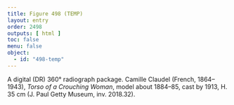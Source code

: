 ```yaml
---
title: Figure 498 (TEMP)
layout: entry
order: 2498
outputs: [ html ]
toc: false
menu: false
object:
  - id: "498-temp"
---
```


A digital (DR) 360° radiograph package. Camille Claudel (French, 1864–1943), *Torso of a Crouching Woman*, model about 1884–85, cast by 1913, H. 35 cm (J. Paul Getty Museum, inv. 2018.32).
